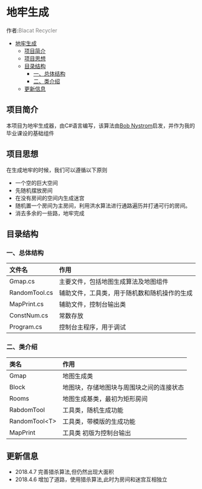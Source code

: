 ﻿
# 地牢生成

作者:<font color=gray>Blacat Recycler</font>

- [地牢生成](#地牢生成)
  - [项目简介](#项目简介)
  - [项目思想](#项目思想)
  - [目录结构](#目录结构)
    - [一、总体结构](#一、总体结构)
    - [二、类介绍](#二、类介绍)
  - [更新信息](#更新信息)

## 项目简介

本项目为地牢生成器，由C#语言编写，该算法由[Bob Nystrom](http://journal.stuffwithstuff.com/2014/12/21/rooms-and-mazes/)启发，并作为我的毕业课设的基础组件

## 项目思想

在生成地牢的时候，我们可以遵循以下原则
* 一个空的巨大空间
* 先随机摆放房间
* 在没有房间的空间内生成迷宫
* 随机置一个房间为主房间，利用洪水算法进行通路遍历并打通可行的房间。
* 消去多余的一些路，地牢完成

## 目录结构

### 一、总体结构


|文件名|作用|
|:--|:--|
|Gmap.cs|主要文件，包括地图生成算法及地图组件|
|RandomTool.cs|辅助文件，工具类，用于随机数和随机操作的生成|
|MapPrint.cs|辅助文件，控制台输出类|
|ConstNum.cs|常数存放|
|Program.cs|控制台主程序，用于调试|

### 二、类介绍

|类名|作用|
|:--|:----|
|Gmap|地图生成类|
|Block|地图块，存储地图块与周围块之间的连接状态|
|Rooms|地图生成基类，最初为矩形房间|
|RabdomTool|工具类，随机生成功能|
|RandomTool\<T\>|工具类，带模版的生成功能|
|MapPrint|工具类 初版为控制台输出|

## 更新信息

- 2018.4.7 完善猎杀算法,但仍然出现大面积
- 2018.4.6 增加了道路，使用猎杀算法,此时为房间和迷宫互相独立